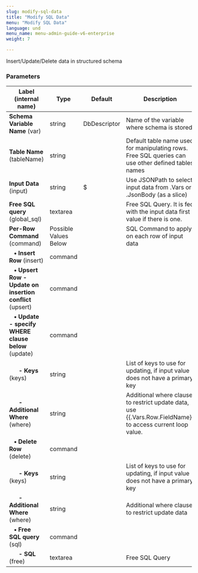 ```yaml
---
slug: modify-sql-data
title: "Modify SQL Data"
menu: "Modify SQL Data"
language: und
menu_name: menu-admin-guide-v6-enterprise
weight: 7

---
```


 Insert/Update/Delete data in structured schema

### Parameters
|Label (internal name)|Type|Default|Description|
|---|---|---|---|
|**Schema Variable Name** (var)|string|DbDescriptor|Name of the variable where schema is stored.|
|**Table Name** (tableName)|string|<no value>|Default table name used for manipulating rows. Free SQL queries can use other defined tables names|
|**Input Data** (input)|string|$|Use JSONPath to select input data from .Vars or .JsonBody (as a slice)|
|**Free SQL query** (global_sql)|textarea|<no value>|Free SQL Query. It is fed with the input data first value if there is one.|
|**Per-Row Command** (command)|Possible Values Below||SQL Command to apply on each row of input data|
|**&nbsp;&nbsp;&nbsp;&bull; Insert Row** (insert)|command|<no value>||
|**&nbsp;&nbsp;&nbsp;&bull; Upsert Row - Update on insertion conflict** (upsert)|command|<no value>||
|**&nbsp;&nbsp;&nbsp;&bull; Update - specify WHERE clause below** (update)|command|<no value>||
|**&nbsp;&nbsp;&nbsp;&nbsp;&nbsp;&nbsp;- Keys** (keys)|string|<no value>|List of keys to use for updating, if input value does not have a primary key|
|**&nbsp;&nbsp;&nbsp;&nbsp;&nbsp;&nbsp;- Additional Where** (where)|string|<no value>|Additional where clause to restrict update data, use {{.Vars.Row.FieldName}} to access current loop value.|
|**&nbsp;&nbsp;&nbsp;&bull; Delete Row** (delete)|command|<no value>||
|**&nbsp;&nbsp;&nbsp;&nbsp;&nbsp;&nbsp;- Keys** (keys)|string|<no value>|List of keys to use for updating, if input value does not have a primary key|
|**&nbsp;&nbsp;&nbsp;&nbsp;&nbsp;&nbsp;- Additional Where** (where)|string|<no value>|Additional where clause to restrict update data|
|**&nbsp;&nbsp;&nbsp;&bull; Free SQL query** (sql)|command|<no value>||
|**&nbsp;&nbsp;&nbsp;&nbsp;&nbsp;&nbsp;- SQL** (free)|textarea|<no value>|Free SQL Query|





